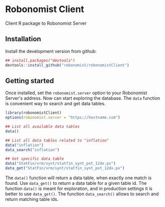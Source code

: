# Robonomist Client

Client R package to Robonomist Server

## Installation

Install the development version from github:

``` r
## install.packages("devtools")
devtools::install_github("robonomist/robonomistClient")
```

## Getting started

Once installed, set the `robonomist.server` option to your Robonomist Server's address. Now can start exploring the database. The `data` function is convenient way to search and get data tables.

``` r
library(robonomistClient)
options(robonomist.server = "https://hostname.com")

## List all available data tables
data()

## List all data tables related to "inflation"
data("inflation")
data_search("inflation")

## Get specific data table
data("StatFin/vrm/synt/statfin_synt_pxt_12dx.px")
data_get("StatFin/vrm/synt/statfin_synt_pxt_12dx.px")

```

The `data()` function will return a data table, when exactly one match is found. Use `data_get()` to return a data table for a given table id. The function `data()` is meant for exploration, and in production settings it is better to use `data_get()`. The function `data_search()` allows to search and return matching table ids.
